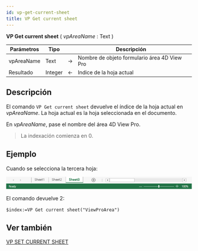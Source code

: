 ```yaml
---
id: vp-get-current-sheet
title: VP Get current sheet
---
```


<!-- REF #_method_.VP Get current sheet.Syntax -->

**VP Get current sheet** ( *vpAreaName* : Text )<!-- END REF -->

<!-- REF #_method_.VP Get current sheet.Params -->

| Parámetros | Tipo    |                             | Descripción                                  |                  |
| ---------- | ------- | --------------------------- | -------------------------------------------- | ---------------- |
| vpAreaName | Text    | ->                          | Nombre de objeto formulario área 4D View Pro |                  |
| Resultado  | Integer | <- | Indice de la hoja actual                     | <!-- END REF --> |

## Descripción

El comando `VP Get current sheet` <!-- REF #_method_.VP Get current sheet.Summary -->devuelve el índice de la hoja actual en *vpAreaName*. La hoja actual es la hoja seleccionada en el documento.<!-- END REF -->

En *vpAreaName*, pase el nombre del área 4D View Pro.

> La indexación comienza en 0.

## Ejemplo

Cuando se selecciona la tercera hoja:

![third-sheet](../../assets/en/ViewPro/vp-sheet-3-select.png)

El comando devuelve 2:

```4d
$index:=VP Get current sheet("ViewProArea")
```

## Ver también

[VP SET CURRENT SHEET](vp-set-current-sheet.md)
